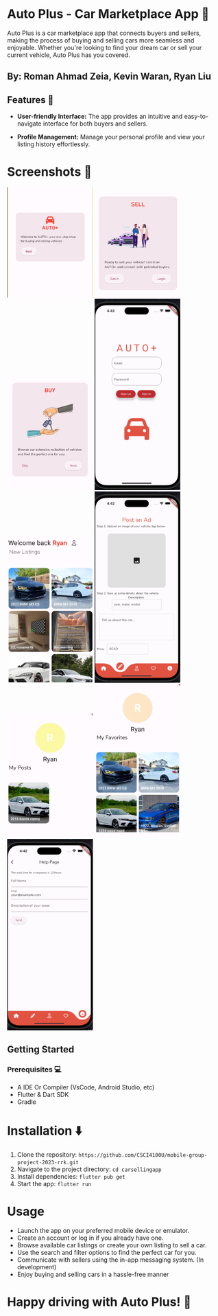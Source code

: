# Auto Plus - Car Marketplace App 🚗

Auto Plus is a car marketplace app that connects buyers and sellers, making the process of buying and selling cars more seamless and enjoyable. Whether you're looking to find your dream car or sell your current vehicle, Auto Plus has you covered.

## By: Roman Ahmad Zeia, Kevin Waran, Ryan Liu

## Features 📱

- **User-friendly Interface:** The app provides an intuitive and easy-to-navigate interface for both buyers and sellers.

- **Profile Management:** Manage your personal profile and view your listing history effortlessly.

# Screenshots 📸
<img src="carsellingapp/screenshots/Screenshot1.png" alt="image" width="200" height="auto">
<img src="carsellingapp/screenshots/Screenshot2.png" alt="image" width="200" height="auto">
<img src="carsellingapp/screenshots/Screenshot3.png" alt="image" width="200" height="auto">
<img src="carsellingapp/screenshots/Screenshot4.png" alt="image" width="200" height="auto">
<img src="carsellingapp/screenshots/Screenshot5.png" alt="image" width="200" height="auto">
<img src="carsellingapp/screenshots/Screenshot6.png" alt="image" width="200" height="auto">
<img src="carsellingapp/screenshots/Screenshot7.png" alt="image" width="200" height="auto">
<img src="carsellingapp/screenshots/Screenshot8.png" alt="image" width="200" height="auto">
<img src="carsellingapp/screenshots/Screenshot9.png" alt="image" width="200" height="auto">


## Getting Started

### Prerequisites 💻

- A IDE Or Compiler (VsCode, Android Studio, etc)
- Flutter & Dart SDK
- Gradle

# Installation ⬇️

1. Clone the repository: `https://github.com/CSCI4100U/mobile-group-project-2023-rrk.git`
2. Navigate to the project directory: `cd carsellingapp`
3. Install dependencies: `flutter pub get`
4. Start the app: `flutter run`

# Usage
- Launch the app on your preferred mobile device or emulator.
- Create an account or log in if you already have one.
- Browse available car listings or create your own listing to sell a car.
- Use the search and filter options to find the perfect car for you.
- Communicate with sellers using the in-app messaging system. (In development)
- Enjoy buying and selling cars in a hassle-free manner




# Happy driving with Auto Plus! 🚗
